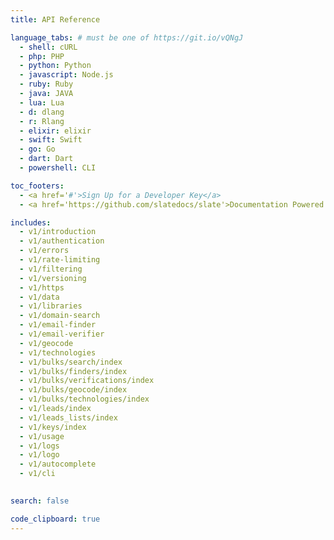```yaml
---
title: API Reference

language_tabs: # must be one of https://git.io/vQNgJ
  - shell: cURL
  - php: PHP
  - python: Python
  - javascript: Node.js
  - ruby: Ruby
  - java: JAVA
  - lua: Lua
  - d: dlang
  - r: Rlang
  - elixir: elixir
  - swift: Swift
  - go: Go
  - dart: Dart
  - powershell: CLI

toc_footers:
  - <a href='#'>Sign Up for a Developer Key</a>
  - <a href='https://github.com/slatedocs/slate'>Documentation Powered by Slate</a>

includes:
  - v1/introduction
  - v1/authentication
  - v1/errors
  - v1/rate-limiting
  - v1/filtering
  - v1/versioning
  - v1/https
  - v1/data
  - v1/libraries
  - v1/domain-search
  - v1/email-finder
  - v1/email-verifier
  - v1/geocode
  - v1/technologies
  - v1/bulks/search/index
  - v1/bulks/finders/index
  - v1/bulks/verifications/index
  - v1/bulks/geocode/index
  - v1/bulks/technologies/index
  - v1/leads/index
  - v1/leads_lists/index
  - v1/keys/index
  - v1/usage
  - v1/logs
  - v1/logo
  - v1/autocomplete
  - v1/cli
  

search: false

code_clipboard: true
---
```

